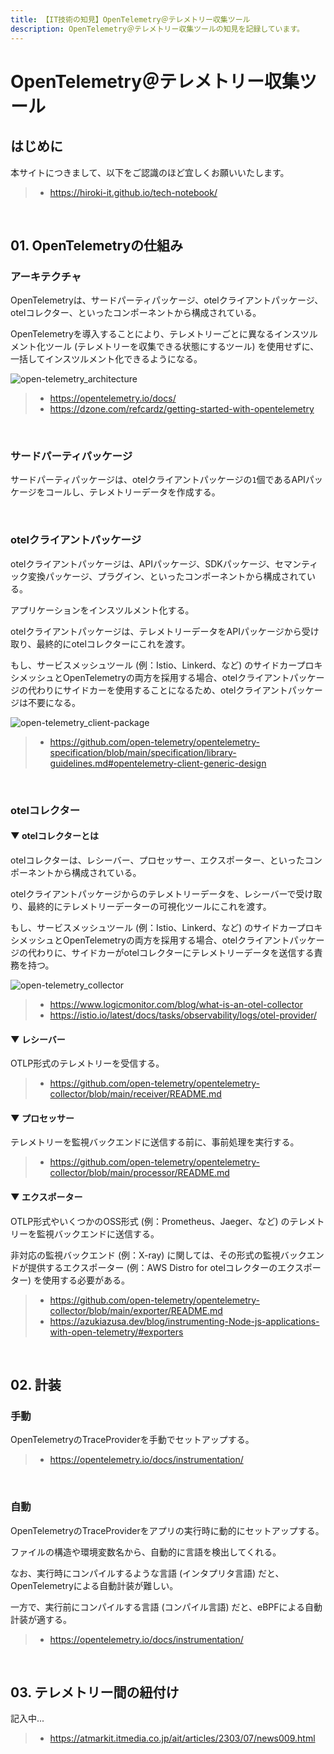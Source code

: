 ```yaml
---
title: 【IT技術の知見】OpenTelemetry＠テレメトリー収集ツール
description: OpenTelemetry＠テレメトリー収集ツールの知見を記録しています。
---
```


# OpenTelemetry＠テレメトリー収集ツール

## はじめに

本サイトにつきまして、以下をご認識のほど宜しくお願いいたします。

> - https://hiroki-it.github.io/tech-notebook/

<br>

## 01. OpenTelemetryの仕組み

### アーキテクチャ

OpenTelemetryは、サードパーティパッケージ、otelクライアントパッケージ、otelコレクター、といったコンポーネントから構成されている。

OpenTelemetryを導入することにより、テレメトリーごとに異なるインスツルメント化ツール (テレメトリーを収集できる状態にするツール) を使用せずに、一括してインスツルメント化できるようになる。

![open-telemetry_architecture](https://raw.githubusercontent.com/hiroki-it/tech-notebook-images/master/images/open-telemetry_architecture.png)

> - https://opentelemetry.io/docs/
> - https://dzone.com/refcardz/getting-started-with-opentelemetry

<br>

### サードパーティパッケージ

サードパーティパッケージは、otelクライアントパッケージの`1`個であるAPIパッケージをコールし、テレメトリーデータを作成する。

<br>

### otelクライアントパッケージ

otelクライアントパッケージは、APIパッケージ、SDKパッケージ、セマンティック変換パッケージ、プラグイン、といったコンポーネントから構成されている。

アプリケーションをインスツルメント化する。

otelクライアントパッケージは、テレメトリーデータをAPIパッケージから受け取り、最終的にotelコレクターにこれを渡す。

もし、サービスメッシュツール (例：Istio、Linkerd、など) のサイドカープロキシメッシュとOpenTelemetryの両方を採用する場合、otelクライアントパッケージの代わりにサイドカーを使用することになるため、otelクライアントパッケージは不要になる。

![open-telemetry_client-package](https://raw.githubusercontent.com/hiroki-it/tech-notebook-images/master/images/open-telemetry_client-package.png)

> - https://github.com/open-telemetry/opentelemetry-specification/blob/main/specification/library-guidelines.md#opentelemetry-client-generic-design

<br>

### otelコレクター

#### ▼ otelコレクターとは

otelコレクターは、レシーバー、プロセッサー、エクスポーター、といったコンポーネントから構成されている。

otelクライアントパッケージからのテレメトリーデータを、レシーバーで受け取り、最終的にテレメトリーデーターの可視化ツールにこれを渡す。

もし、サービスメッシュツール (例：Istio、Linkerd、など) のサイドカープロキシメッシュとOpenTelemetryの両方を採用する場合、otelクライアントパッケージの代わりに、サイドカーがotelコレクターにテレメトリーデータを送信する責務を持つ。

![open-telemetry_collector](https://raw.githubusercontent.com/hiroki-it/tech-notebook-images/master/images/open-telemetry_collector.png)

> - https://www.logicmonitor.com/blog/what-is-an-otel-collector
> - https://istio.io/latest/docs/tasks/observability/logs/otel-provider/

#### ▼ レシーバー

OTLP形式のテレメトリーを受信する。

> - https://github.com/open-telemetry/opentelemetry-collector/blob/main/receiver/README.md

#### ▼ プロセッサー

テレメトリーを監視バックエンドに送信する前に、事前処理を実行する。

> - https://github.com/open-telemetry/opentelemetry-collector/blob/main/processor/README.md

#### ▼ エクスポーター

OTLP形式やいくつかのOSS形式 (例：Prometheus、Jaeger、など) のテレメトリーを監視バックエンドに送信する。

非対応の監視バックエンド (例：X-ray) に関しては、その形式の監視バックエンドが提供するエクスポーター (例：AWS Distro for otelコレクターのエクスポーター) を使用する必要がある。

> - https://github.com/open-telemetry/opentelemetry-collector/blob/main/exporter/README.md
> - https://azukiazusa.dev/blog/instrumenting-Node-js-applications-with-open-telemetry/#exporters

<br>

## 02. 計装

### 手動

OpenTelemetryのTraceProviderを手動でセットアップする。

> - https://opentelemetry.io/docs/instrumentation/


<br>

### 自動

OpenTelemetryのTraceProviderをアプリの実行時に動的にセットアップする。

ファイルの構造や環境変数名から、自動的に言語を検出してくれる。

なお、実行時にコンパイルするような言語 (インタプリタ言語) だと、OpenTelemetryによる自動計装が難しい。

一方で、実行前にコンパイルする言語 (コンパイル言語) だと、eBPFによる自動計装が適する。

> - https://opentelemetry.io/docs/instrumentation/

<br>

## 03. テレメトリー間の紐付け

記入中...

> - https://atmarkit.itmedia.co.jp/ait/articles/2303/07/news009.html

<br>
